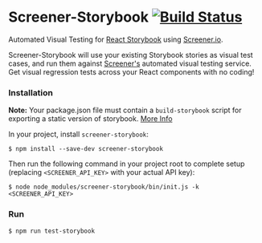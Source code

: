 # Screener-Storybook [![Build Status](https://circleci.com/gh/screener-io/screener-storybook/tree/master.svg?style=shield)](https://circleci.com/gh/screener-io/screener-storybook)

Automated Visual Testing for [React Storybook](https://github.com/kadirahq/react-storybook) using [Screener.io](https://screener.io).

Screener-Storybook will use your existing Storybook stories as visual test cases, and run them against [Screener's](https://screener.io) automated visual testing service. Get visual regression tests across your React components with no coding!

### Installation

**Note:** Your package.json file must contain a `build-storybook` script for exporting a static version of storybook. [More Info](https://getstorybook.io/docs/react-storybook/basics/exporting-storybook)

In your project, install `screener-storybook`:

```
$ npm install --save-dev screener-storybook
```

Then run the following command in your project root to complete setup (replacing `<SCREENER_API_KEY>` with your actual API key):

```
$ node node_modules/screener-storybook/bin/init.js -k <SCREENER_API_KEY>
```

### Run

```
$ npm run test-storybook
```
